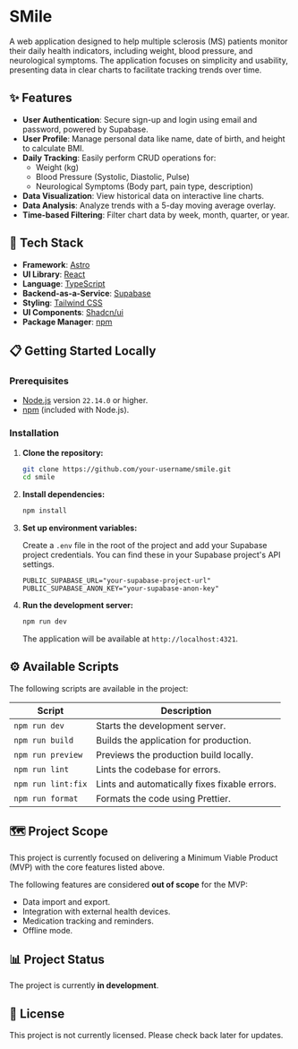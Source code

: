 # SMile

A web application designed to help multiple sclerosis (MS) patients monitor their daily health indicators, including weight, blood pressure, and neurological symptoms. The application focuses on simplicity and usability, presenting data in clear charts to facilitate tracking trends over time.

## ✨ Features

- **User Authentication**: Secure sign-up and login using email and password, powered by Supabase.
- **User Profile**: Manage personal data like name, date of birth, and height to calculate BMI.
- **Daily Tracking**: Easily perform CRUD operations for:
  - Weight (kg)
  - Blood Pressure (Systolic, Diastolic, Pulse)
  - Neurological Symptoms (Body part, pain type, description)
- **Data Visualization**: View historical data on interactive line charts.
- **Data Analysis**: Analyze trends with a 5-day moving average overlay.
- **Time-based Filtering**: Filter chart data by week, month, quarter, or year.

## 🚀 Tech Stack

- **Framework**: [Astro](https://astro.build/)
- **UI Library**: [React](https://react.dev/)
- **Language**: [TypeScript](https://www.typescriptlang.org/)
- **Backend-as-a-Service**: [Supabase](https://supabase.io/)
- **Styling**: [Tailwind CSS](https://tailwindcss.com/)
- **UI Components**: [Shadcn/ui](https://ui.shadcn.com/)
- **Package Manager**: [npm](https://www.npmjs.com/)

## 📋 Getting Started Locally

### Prerequisites

- [Node.js](https://nodejs.org/) version `22.14.0` or higher.
- [npm](https://www.npmjs.com/) (included with Node.js).

### Installation

1.  **Clone the repository:**
    ```sh
    git clone https://github.com/your-username/smile.git
    cd smile
    ```

2.  **Install dependencies:**
    ```sh
    npm install
    ```

3.  **Set up environment variables:**

    Create a `.env` file in the root of the project and add your Supabase project credentials. You can find these in your Supabase project's API settings.

    ```env
    PUBLIC_SUPABASE_URL="your-supabase-project-url"
    PUBLIC_SUPABASE_ANON_KEY="your-supabase-anon-key"
    ```

4.  **Run the development server:**
    ```sh
    npm run dev
    ```
    The application will be available at `http://localhost:4321`.

## ⚙️ Available Scripts

The following scripts are available in the project:

| Script         | Description                                        |
| -------------- | -------------------------------------------------- |
| `npm run dev`    | Starts the development server.                     |
| `npm run build`  | Builds the application for production.             |
| `npm run preview`| Previews the production build locally.             |
| `npm run lint`   | Lints the codebase for errors.                     |
| `npm run lint:fix`| Lints and automatically fixes fixable errors.      |
| `npm run format` | Formats the code using Prettier.                   |

## 🗺️ Project Scope

This project is currently focused on delivering a Minimum Viable Product (MVP) with the core features listed above.

The following features are considered **out of scope** for the MVP:
- Data import and export.
- Integration with external health devices.
- Medication tracking and reminders.
- Offline mode.

## 📊 Project Status

The project is currently **in development**.

## 📄 License

This project is not currently licensed. Please check back later for updates.
